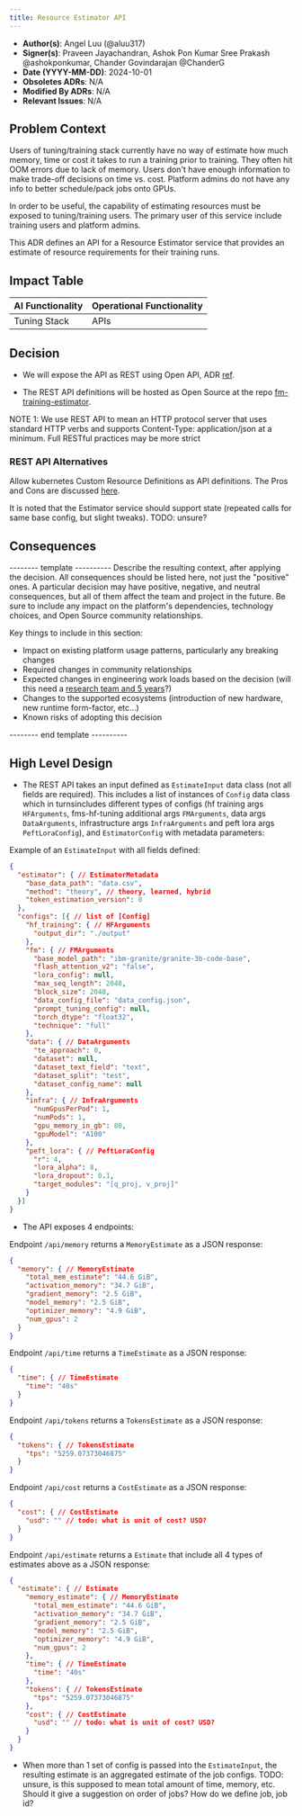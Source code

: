 ```yaml
---
title: Resource Estimator API
---
```


- **Author(s)**: Angel Luu (@aluu317)
- **Signer(s)**: Praveen Jayachandran, Ashok Pon Kumar Sree Prakash @ashokponkumar, Chander Govindarajan @ChanderG
- **Date (YYYY-MM-DD)**: 2024-10-01
- **Obsoletes ADRs**: N/A
- **Modified By ADRs**: N/A
- **Relevant Issues**: N/A

## Problem Context

Users of tuning/training stack currently have no way of estimate how much memory, time or cost it takes to run a training prior to training. They often hit OOM errors due to lack of memory. Users don't have enough information to make trade-off decisions on time vs. cost. Platform admins do not have any info to better schedule/pack jobs onto GPUs.

In order to be useful, the capability of estimating resources must be exposed to tuning/training users. The primary user of this service include training users and platform admins.

This ADR defines an API for a Resource Estimator service that provides an estimate of resource requirements for their training runs.

## Impact Table

| AI Functionality                                                                                            | Operational Functionality                                                                      |
| ----------------------------------------------------------------------------------------------------------- | ---------------------------------------------------------------------------------------------- |
| Tuning Stack | APIs |

## Decision

- We will expose the API as REST using Open API, ADR [ref](https://github.ibm.com/ai-foundation/ai-foundation/blob/44d1163689b1aa1ca8ab6b9c571b73e6d05b9a0b/docs/current/adr/003-service-layer.md#decision).

- The REST API definitions will be hosted as Open Source at the repo [fm-training-estimator](https://github.com/foundation-model-stack/fm-training-estimator).

NOTE 1: We use REST API to mean an HTTP protocol server that uses standard HTTP verbs and supports Content-Type: application/json at a minimum. Full RESTful practices may be more strict

### REST API Alternatives
Allow kubernetes Custom Resource Definitions as API definitions. The Pros and Cons are discussed [here](https://github.ibm.com/ai-foundation/ai-foundation/blob/44d1163689b1aa1ca8ab6b9c571b73e6d05b9a0b/docs/current/adr/003-service-layer.md#rest-api-alternatives). 

It is noted that the Estimator service should support state (repeated calls for same base config, but slight tweaks). TODO: unsure?

## Consequences
-------- template ----------
Describe the resulting context, after applying the decision. All consequences should be listed here, not just the "positive" ones. A particular decision may have positive, negative, and neutral consequences, but all of them affect the team and project in the future. Be sure to include any impact on the platform's dependencies, technology choices, and Open Source community relationships.

Key things to include in this section:

- Impact on existing platform usage patterns, particularly any breaking changes
- Required changes in community relationships
- Expected changes in engineering work loads based on the decision (will this need a [research team and 5 years](https://xkcd.com/1425/)?)
- Changes to the supported ecosystems (introduction of new hardware, new runtime form-factor, etc...)
- Known risks of adopting this decision

-------- end template ----------


## High Level Design

- The REST API takes an input defined as `EstimateInput` data class (not all fields are required). This includes a list of instances of `Config` data class which in turnsincludes different types of configs (hf training args `HFArguments`, fms-hf-tuning additional args `FMArguments`, data args `DataArguments`, infrastructure args `InfraArguments` and peft lora args `PeftLoraConfig`), and `EstimatorConfig` with metadata parameters:

Example of an `EstimateInput` with all fields defined:
```json
{
  "estimator": { // EstimatorMetadata
    "base_data_path": "data.csv",
    "method": "theory", // theory, learned, hybrid
    "token_estimation_version": 0
  },
  "configs": [{ // list of [Config]
    "hf_training": { // HFArguments
      "output_dir": "./output"
    },
    "fm": { // FMArguments
      "base_model_path": "ibm-granite/granite-3b-code-base",
      "flash_attention_v2": "false",
      "lora_config": null,
      "max_seq_length": 2048,
      "block_size": 2048,
      "data_config_file": "data_config.json",
      "prompt_tuning_config": null,
      "torch_dtype": "float32",
      "technique": "full"
    },
    "data": { // DataArguments
      "te_approach": 0,
      "dataset": null,
      "dataset_text_field": "text",
      "dataset_split": "test",
      "dataset_config_name": null
    },
    "infra": { // InfraArguments
      "numGpusPerPod": 1,
      "numPods": 1,
      "gpu_memory_in_gb": 80,
      "gpuModel": "A100"
    },
    "peft_lora": { // PeftLoraConfig
      "r": 4,
      "lora_alpha": 8,
      "lora_dropout": 0.1,
      "target_modules": "[q_proj, v_proj]"
    }
  }]
}
```

- The API exposes 4 endpoints: 

Endpoint `/api/memory` returns a `MemoryEstimate` as a JSON response:
```json
{
  "memory": { // MemoryEstimate
    "total_mem_estimate": "44.6 GiB",
    "activation_memory": "34.7 GiB",
    "gradient_memory": "2.5 GiB",
    "model_memory": "2.5 GiB",
    "optimizer_memory": "4.9 GiB",
    "num_gpus": 2
  }
}
```

Endpoint `/api/time` returns a `TimeEstimate` as a JSON response:
```json
{
  "time": { // TimeEstimate
    "time": "40s"
  }
}
```

Endpoint `/api/tokens` returns a `TokensEstimate` as a JSON response:
```json
{
  "tokens": { // TokensEstimate
    "tps": "5259.07373046875"
  }
}
```

Endpoint `/api/cost` returns a `CostEstimate` as a JSON response:
```json
{
  "cost": { // CostEstimate
    "usd": "" // todo: what is unit of cost? USD?
  }
}
```

Endpoint `/api/estimate` returns a `Estimate` that include all 4 types of estimates above as a JSON response:
```json
{
  "estimate": { // Estimate
    "memory_estimate": { // MemoryEstimate
      "total_mem_estimate": "44.6 GiB",
      "activation_memory": "34.7 GiB",
      "gradient_memory": "2.5 GiB",
      "model_memory": "2.5 GiB",
      "optimizer_memory": "4.9 GiB",
      "num_gpus": 2
    },
    "time": { // TimeEstimate
      "time": "40s"
    },
    "tokens": { // TokensEstimate
      "tps": "5259.07373046875"
    },
    "cost": { // CostEstimate
      "usd": "" // todo: what is unit of cost? USD?
    }
  }
}
```

- When more than 1 set of config is passed into the `EstimateInput`, the resulting estimate is an aggregated estimate of the job configs. TODO: unsure, is this supposed to mean total amount of time, memory, etc. Should it give a suggestion on order of jobs? How do we define job, job id? 